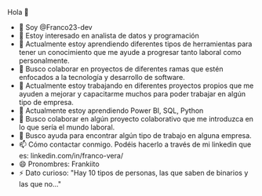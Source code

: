 Hola 👋
 - 👋 Soy @Franco23-dev
 - 👀 Estoy interesado en analista de datos y programación
 - 🌱 Actualmente estoy aprendiendo diferentes tipos de herramientas para tener un conocimiento que me ayude a progresar tanto laboral como personalmente.
 - 💞️ Busco colaborar en proyectos de diferentes ramas que estén enfocados a la tecnología y desarrollo de software.
 - 🔭 Actualmente estoy trabajando en diferentes proyectos propios que me ayuden a mejorar y capacitarme muchos para poder trabajar en algún tipo de empresa.
 - 🌱 Actualmente estoy aprendiendo Power BI, SQL, Python
 - 👯 Busco colaborar en algún proyecto colaborativo que me introduzca en lo que sería el mundo laboral.
 - 🤔 Busco ayuda para encontrar algún tipo de trabajo en alguna empresa.
 - 📫 Cómo contactar conmigo. Podéis hacerlo a través de mi linkedin que es: linkedin.com/in/franco-vera/
 - 😄 Pronombres: Frankiito
 - ⚡ Dato curioso: "Hay 10 tipos de personas, las que saben de binarios y las que no..."
